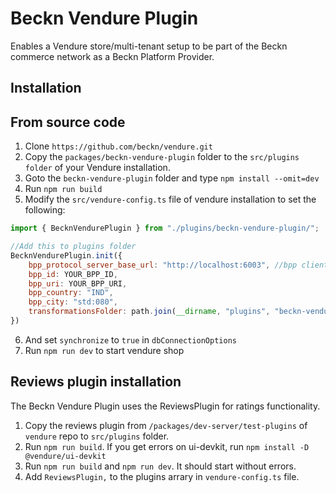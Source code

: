 # Beckn Vendure Plugin

Enables a Vendure store/multi-tenant setup to be part of the Beckn commerce network as a Beckn Platform Provider.

## Installation

## From source code

1. Clone `https://github.com/beckn/vendure.git`
2. Copy the `packages/beckn-vendure-plugin` folder to the `src/plugins folder` of your Vendure installation.
3. Goto the `beckn-vendure-plugin` folder and type `npm install --omit=dev`
4. Run `npm run build`
5. Modify the `src/vendure-config.ts` file of vendure installation to set the following:

```js
import { BecknVendurePlugin } from "./plugins/beckn-vendure-plugin/";

//Add this to plugins folder
BecknVendurePlugin.init({
    bpp_protocol_server_base_url: "http://localhost:6003", //bpp client url
    bpp_id: YOUR_BPP_ID,
    bpp_uri: YOUR_BPP_URI,
    bpp_country: "IND",
    bpp_city: "std:080",
    transformationsFolder: path.join(__dirname, "plugins", "beckn-vendure-plugin", "transformations"),
})
```

6. And set `synchronize` to `true` in `dbConnectionOptions`
7. Run `npm run dev` to start vendure shop

## Reviews plugin installation

The Beckn Vendure Plugin uses the ReviewsPlugin for ratings functionality.

1. Copy the reviews plugin from `/packages/dev-server/test-plugins` of `vendure` repo to `src/plugins` folder.
2. Run `npm run build`. If you get errors on ui-devkit, run `npm install -D @vendure/ui-devkit`
3. Run `npm run build` and `npm run dev`. It should start without errors.
4. Add `ReviewsPlugin,` to the plugins arrary in `vendure-config.ts` file.
